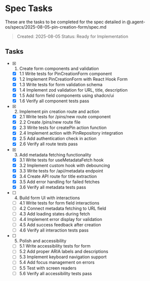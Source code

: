 # Spec Tasks

These are the tasks to be completed for the spec detailed in @.agent-os/specs/2025-08-05-pin-creation-form/spec.md

> Created: 2025-08-05
> Status: Ready for Implementation

## Tasks

- [x] 1. Create form components and validation
  - [x] 1.1 Write tests for PinCreationForm component
  - [x] 1.2 Implement PinCreationForm with React Hook Form
  - [x] 1.3 Write tests for form validation schema
  - [x] 1.4 Implement zod validation for URL, title, description
  - [x] 1.5 Add form field components using shadcn/ui
  - [x] 1.6 Verify all component tests pass

- [x] 2. Implement pin creation route and action
  - [x] 2.1 Write tests for /pins/new route component
  - [x] 2.2 Create /pins/new route file
  - [x] 2.3 Write tests for createPin action function
  - [x] 2.4 Implement action with PinRepository integration
  - [x] 2.5 Add authentication check in action
  - [x] 2.6 Verify all route tests pass

- [x] 3. Add metadata fetching functionality
  - [x] 3.1 Write tests for useMetadataFetch hook
  - [x] 3.2 Implement custom hook with debouncing
  - [x] 3.3 Write tests for /api/metadata endpoint
  - [x] 3.4 Create API route for title extraction
  - [x] 3.5 Add error handling for failed fetches
  - [x] 3.6 Verify all metadata tests pass

- [ ] 4. Build form UI with interactions
  - [ ] 4.1 Write tests for form field interactions
  - [ ] 4.2 Connect metadata fetching to URL field
  - [ ] 4.3 Add loading states during fetch
  - [ ] 4.4 Implement error display for validation
  - [ ] 4.5 Add success feedback after creation
  - [ ] 4.6 Verify all interaction tests pass

- [ ] 5. Polish and accessibility
  - [ ] 5.1 Write accessibility tests for form
  - [ ] 5.2 Add proper ARIA labels and descriptions
  - [ ] 5.3 Implement keyboard navigation support
  - [ ] 5.4 Add focus management on errors
  - [ ] 5.5 Test with screen readers
  - [ ] 5.6 Verify all accessibility tests pass
